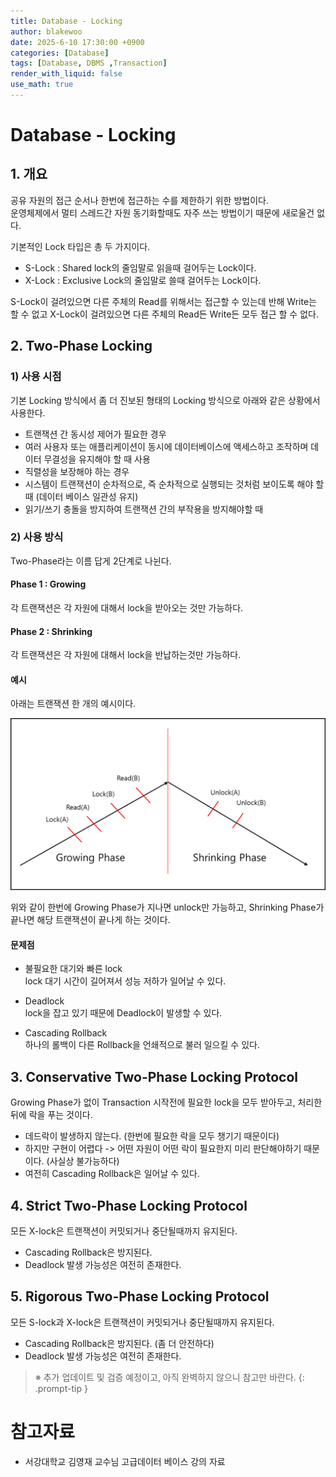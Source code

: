 ```yaml
---
title: Database - Locking
author: blakewoo
date: 2025-6-10 17:30:00 +0900
categories: [Database]
tags: [Database, DBMS ,Transaction]
render_with_liquid: false
use_math: true
---
```


# Database - Locking

## 1. 개요
공유 자원의 접근 순서나 한번에 접근하는 수를 제한하기 위한 방법이다.   
운영체제에서 멀티 스레드간 자원 동기화할때도 자주 쓰는 방법이기 때문에 새로울건 없다.

기본적인 Lock 타입은 총 두 가지이다.

- S-Lock : Shared lock의 줄임말로 읽을때 걸어두는 Lock이다.
- X-Lock : Exclusive Lock의 줄임말로 쓸때 걸어두는 Lock이다.

S-Lock이 걸려있으면 다른 주체의 Read를 위해서는 접근할 수 있는데 반해 Write는 할 수 없고
X-Lock이 걸려있으면 다른 주체의 Read든 Write든 모두 접근 할 수 없다.

## 2. Two-Phase Locking
### 1) 사용 시점
기본 Locking 방식에서 좀 더 진보된 형태의 Locking 방식으로 아래와 같은 상황에서 사용한다.

- 트랜잭션 간 동시성 제어가 필요한 경우
- 여러 사용자 또는 애플리케이션이 동시에 데이터베이스에 액세스하고 조작하며 데이터 무결성을 유지해야 할 때 사용
- 직렬성을 보장해야 하는 경우
- 시스템이 트랜잭션이 순차적으로, 즉 순차적으로 실행되는 것처럼 보이도록 해야 할 때 (데이터 베이스 일관성 유지)
- 읽기/쓰기 충돌을 방지하여 트랜잭션 간의 부작용을 방지해야할 때

### 2) 사용 방식
Two-Phase라는 이름 답게 2단계로 나뉜다.

#### Phase 1 : Growing
각 트랜잭션은 각 자원에 대해서 lock을 받아오는 것만 가능하다.

#### Phase 2 : Shrinking
각 트랜잭션은 각 자원에 대해서 lock을 반납하는것만 가능하다.

#### 예시
아래는 트랜잭션 한 개의 예시이다.

![img.png](/assets/blog/database/locking/img.png)

위와 같이 한번에 Growing Phase가 지나면 unlock만 가능하고, Shrinking Phase가 끝나면 해당 트랜잭션이 끝나게 하는 것이다.

#### 문제점
- 불필요한 대기와 빠른 lock    
  lock 대기 시간이 길어져서 성능 저하가 일어날 수 있다.

- Deadlock   
  lock을 잡고 있기 때문에 Deadlock이 발생할 수 있다.

- Cascading Rollback   
  하나의 롤백이 다른 Rollback을 언쇄적으로 불러 일으킬 수 있다.


## 3. Conservative Two-Phase Locking Protocol
Growing Phase가 없이 Transaction 시작전에 필요한 lock을 모두 받아두고, 처리한 뒤에 락을 푸는 것이다.

- 데드락이 발생하지 않는다. (한번에 필요한 락을 모두 챙기기 때문이다)
- 하지만 구현이 어렵다 -> 어떤 자원이 어떤 락이 필요한지 미리 판단해야하기 때문이다. (사실상 불가능하다)
- 여전히 Cascading Rollback은 일어날 수 있다.

## 4. Strict Two-Phase Locking Protocol
모든 X-lock은 트랜잭션이 커밋되거나 중단될때까지 유지된다.

- Cascading Rollback은 방지된다.
- Deadlock 발생 가능성은 여전히 존재한다.

## 5. Rigorous Two-Phase Locking Protocol
모든 S-lock과 X-lock은 트랜잭션이 커밋되거나 중단될때까지 유지된다.

- Cascading Rollback은 방지된다. (좀 더 안전하다)
- Deadlock 발생 가능성은 여전히 존재한다.

> ※ 추가 업데이트 및 검증 예정이고, 아직 완벽하지 않으니 참고만 바란다.
{: .prompt-tip }


# 참고자료
- 서강대학교 김영재 교수님 고급데이터 베이스 강의 자료
